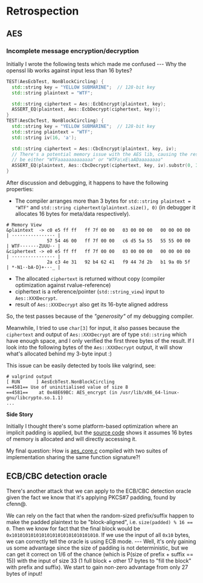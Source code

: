 # Retrospection
## AES
### Incomplete message encryption/decryption
Initially I wrote the following tests which made me confused --- Why the openssl lib works against input less than 16 bytes?

```c++
TEST(AesEcbTest, NonBlockCircling) {
  std::string key = "YELLOW SUBMARINE";  // 128-bit key
  std::string plaintext = "WTF";

  std::string ciphertext = Aes::EcbEncrypt(plaintext, key);
  ASSERT_EQ(plaintext, Aes::EcbDecrypt(ciphertext, key));
}
TEST(AesCbcTest, NonBlockCircling) {
  std::string key = "YELLOW SUBMARINE";  // 128-bit key
  std::string plaintext = "WTF";
  std::string iv(16, 'a');

  std::string ciphertext = Aes::CbcEncrypt(plaintext, key, iv);
  // There's a potential memory issue with the AES lib, causing the result to
  // be either "WTFaaaaaaaaaaaaa" or "WTFa\xE\aADaaaaaaaa"
  ASSERT_EQ(plaintext, Aes::CbcDecrypt(ciphertext, key, iv).substr(0, 3));
}
```

After discussion and debugging, it happens to have the following properties:
* The compiler arranges more than 3 bytes for `std::string plaintext = "WTF"` and `std::string ciphertext(plaintext.size(), 0)` (in debugger it allocates 16 bytes for meta/data respectively).
```
# Memory View
&plaintext  -> c0 e5 ff ff   ff 7f 00 00   03 00 00 00   00 00 00 00   | ················ |
               57 54 46 00   ff 7f 00 00   c6 d5 5a 55   55 55 00 00   | WTF·······ZUUU·· |
&ciphertext -> e0 e5 ff ff   ff 7f 00 00   03 00 00 00   00 00 00 00   | ················ |
               2a c3 4e 31   92 b4 62 41   f9 44 7d 2b   b1 9a 0b 5f   | *·N1··bA·D}+···_ |
```
* The allocated `ciphertext` is returned without copy (compiler optimization against rvalue-reference)
* ciphertext is a reference/pointer (`std::string_view`) input to `Aes::XXXDecrypt`.
* result of `Aes::XXXDecrypt` also get its 16-byte aligned address

So, the test passes because of the *"generosity"* of my debugging compiler.

Meanwhile, I tried to use `char[3]` for input, it also passes because the `ciphertext` and output of `Aes::XXXDecrypt` are of type `std::string` which have enough space, and I only verified the first three bytes of the result. If I look into the following bytes of the `Aes::XXXDecrypt` output, it will show what's allocated behind my 3-byte input :)

This issue can be easily detected by tools like valgrind, see:

```
# valgrind output
[ RUN      ] AesEcbTest.NonBlockCircling
==4581== Use of uninitialised value of size 8
==4581==    at 0x48E69BC: AES_encrypt (in /usr/lib/x86_64-linux-gnu/libcrypto.so.1.1)
...
```

**Side Story**

Initially I thought there's some platform-based optimization where an implicit padding is applied, but the [source code](https://github.com/openssl/openssl/blob/OpenSSL_1_1_1-stable/crypto/aes/aes_core.c) shows it assumes 16 bytes of memory is allocated and will directly accessing it.

My final question: How is [aes_core.c](https://github.com/openssl/openssl/blob/OpenSSL_1_1_1-stable/crypto/aes/aes_core.c) compiled with two suites of implementation sharing the same function signature?!

## ECB/CBC detection oracle

There's another attack that we can apply to the ECB/CBC detection oracle given the fact we know that it's applying PKCS#7 padding, found by cfenn@.

We can rely on the fact that when the random-sized prefix/suffix happen to make the padded plaintext to be "block-aligned", i.e. `size(padded) % 16 == 0`. Then we know for fact that the final block would be `0x10101010101010101010101010101010`. If we use the input of all `0x10` bytes, we can correctly tell the oracle is using ECB mode. --- Well, it's only gaining us some advantage since the size of padding is not deterministic, but we can get it correct on 1/6 of the chance (which is P(size of prefix + suffix == 15)) with the input of size 33 (1 full block + other 17 bytes to "fill the block" with prefix and suffix). We start to gain non-zero advantage from only 27 bytes of input!

